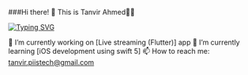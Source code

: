 ###Hi there! 👋 This is Tanvir Ahmed👨‍💻

<a href="https://git.io/typing-svg"><img src="https://readme-typing-svg.demolab.com?font=Fira+Code&weight=700&pause=1000&color=8DF75D&background=FF56C300&random=false&width=435&lines=Flutter+developer" alt="Typing SVG" /></a>

🔭 I’m currently working on [Live streaming (Flutter)] app
🌱 I’m currently learning [iOS development using swift 5]
📫 How to reach me: tanvir.piistech@gmail.com


<!--
**Tomal9924/Tomal9924** is a ✨ _special_ ✨ repository because its `README.md` (this file) appears on your GitHub profile.

Here are some ideas to get you started:

- 🔭 I’m currently working on ...
- 🌱 I’m currently learning ...
- 👯 I’m looking to collaborate on ...
- 🤔 I’m looking for help with ...
- 💬 Ask me about ...
- 📫 How to reach me: ...
- 😄 Pronouns: ...
- ⚡ Fun fact: ...
-->
